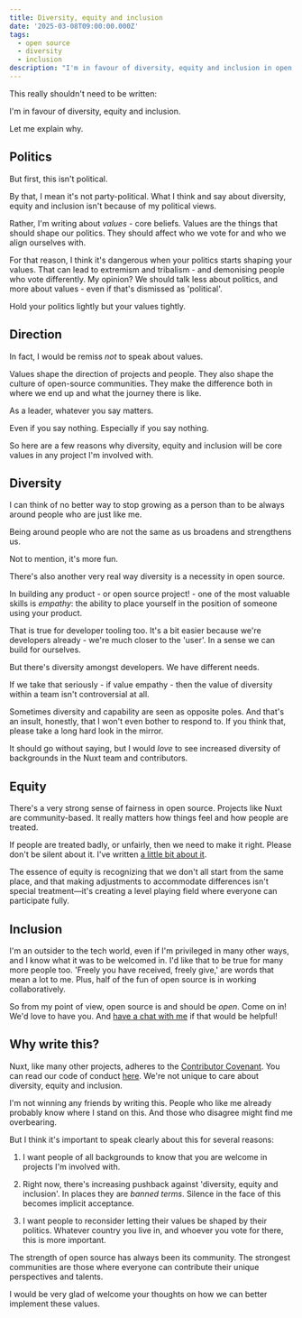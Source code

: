 ```yaml
---
title: Diversity, equity and inclusion
date: '2025-03-08T09:00:00.000Z'
tags:
  - open source
  - diversity
  - inclusion
description: "I'm in favour of diversity, equity and inclusion in open source communities, and here's why I think it matters."
---
```


This really shouldn't need to be written:

I'm in favour of diversity, equity and inclusion.

Let me explain why.

## Politics

But first, this isn't political.

By that, I mean it's not party-political. What I think and say about diversity, equity and inclusion isn't because of my political views.

Rather, I'm writing about _values_ - core beliefs. Values are the things that should shape our politics. They should affect who we vote for and who we align ourselves with.

For that reason, I think it's dangerous when your politics starts shaping your values. That can lead to extremism and tribalism - and demonising people who vote differently. My opinion? We should talk less about politics, and more about values - even if that's dismissed as 'political'.

Hold your politics lightly but your values tightly.

## Direction

In fact, I would be remiss _not_ to speak about values.

Values shape the direction of projects and people. They also shape the culture of open-source communities. They make the difference both in where we end up and what the journey there is like.

As a leader, whatever you say matters.

Even if you say nothing. Especially if you say nothing.

So here are a few reasons why diversity, equity and inclusion will be core values in any project I'm involved with.

## Diversity

I can think of no better way to stop growing as a person than to be always around people who are just like me.

Being around people who are not the same as us broadens and strengthens us.

Not to mention, it's more fun.

There's also another very real way diversity is a necessity in open source.

In building any product - or open source project! - one of the most valuable skills is _empathy_: the ability to place yourself in the position of someone using your product.

That is true for developer tooling too. It's a bit easier because we're developers already - we're much closer to the 'user'. In a sense we can build for ourselves.

But there's diversity amongst developers. We have different needs.

If we take that seriously - if value empathy - then the value of diversity within a team isn't controversial at all.

Sometimes diversity and capability are seen as opposite poles. And that's an insult, honestly, that I won't even bother to respond to. If you think that, please take a long hard look in the mirror.

It should go without saying, but I would _love_ to see increased diversity of backgrounds in the Nuxt team and contributors.

## Equity

There's a very strong sense of fairness in open source. Projects like Nuxt are community-based. It really matters how things feel and how people are treated.

If people are treated badly, or unfairly, then we need to make it right. Please don't be silent about it. I've written [a little bit about it](/blog/governance-and-abuse).

The essence of equity is recognizing that we don't all start from the same place, and that making adjustments to accommodate differences isn't special treatment—it's creating a level playing field where everyone can participate fully.

## Inclusion

I'm an outsider to the tech world, even if I'm privileged in many other ways, and I know what it was to be welcomed in. I'd like that to be true for many more people too. 'Freely you have received, freely give,' are words that mean a lot to me. Plus, half of the fun of open source is in working collaboratively.

So from my point of view, open source is and should be _open_. Come on in! We'd love to have you. And [have a chat with me](/blog/open-invitation/) if that would be helpful!

## Why write this?

Nuxt, like many other projects, adheres to the [Contributor Covenant](https://www.contributor-covenant.org/). You can read our code of conduct [here](https://github.com/nuxt/.github/blob/main/CODE_OF_CONDUCT.md). We're not unique to care about diversity, equity and inclusion.

I'm not winning any friends by writing this. People who like me already probably know where I stand on this. And those who disagree might find me overbearing.

But I think it's important to speak clearly about this for several reasons:

1. I want people of all backgrounds to know that you are welcome in projects I'm involved with.

1. Right now, there's increasing pushback against 'diversity, equity and inclusion'. In places they are _banned terms_. Silence in the face of this becomes implicit acceptance.

1. I want people to reconsider letting their values be shaped by their politics. Whatever country you live in, and whoever you vote for there, this is more important.

The strength of open source has always been its community. The strongest communities are those where everyone can contribute their unique perspectives and talents.

I would be very glad of welcome your thoughts on how we can better implement these values.
